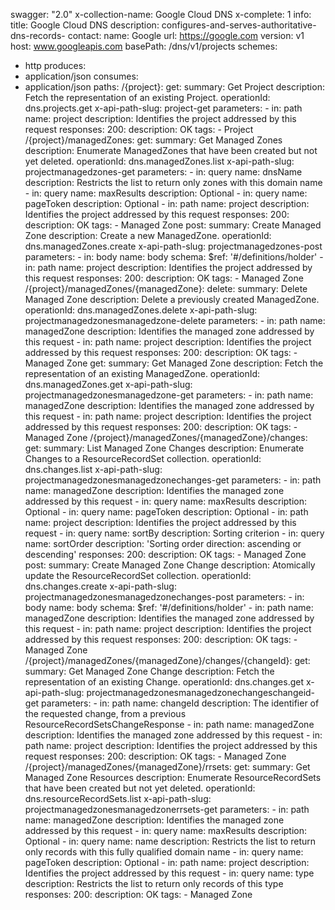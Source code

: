 swagger: "2.0"
x-collection-name: Google Cloud DNS
x-complete: 1
info:
  title: Google Cloud DNS
  description: configures-and-serves-authoritative-dns-records-
  contact:
    name: Google
    url: https://google.com
  version: v1
host: www.googleapis.com
basePath: /dns/v1/projects
schemes:
- http
produces:
- application/json
consumes:
- application/json
paths:
  /{project}:
    get:
      summary: Get Project
      description: Fetch the representation of an existing Project.
      operationId: dns.projects.get
      x-api-path-slug: project-get
      parameters:
      - in: path
        name: project
        description: Identifies the project addressed by this request
      responses:
        200:
          description: OK
      tags:
      - Project
  /{project}/managedZones:
    get:
      summary: Get Managed Zones
      description: Enumerate ManagedZones that have been created but not yet deleted.
      operationId: dns.managedZones.list
      x-api-path-slug: projectmanagedzones-get
      parameters:
      - in: query
        name: dnsName
        description: Restricts the list to return only zones with this domain name
      - in: query
        name: maxResults
        description: Optional
      - in: query
        name: pageToken
        description: Optional
      - in: path
        name: project
        description: Identifies the project addressed by this request
      responses:
        200:
          description: OK
      tags:
      - Managed Zone
    post:
      summary: Create Managed Zone
      description: Create a new ManagedZone.
      operationId: dns.managedZones.create
      x-api-path-slug: projectmanagedzones-post
      parameters:
      - in: body
        name: body
        schema:
          $ref: '#/definitions/holder'
      - in: path
        name: project
        description: Identifies the project addressed by this request
      responses:
        200:
          description: OK
      tags:
      - Managed Zone
  /{project}/managedZones/{managedZone}:
    delete:
      summary: Delete Managed Zone
      description: Delete a previously created ManagedZone.
      operationId: dns.managedZones.delete
      x-api-path-slug: projectmanagedzonesmanagedzone-delete
      parameters:
      - in: path
        name: managedZone
        description: Identifies the managed zone addressed by this request
      - in: path
        name: project
        description: Identifies the project addressed by this request
      responses:
        200:
          description: OK
      tags:
      - Managed Zone
    get:
      summary: Get Managed Zone
      description: Fetch the representation of an existing ManagedZone.
      operationId: dns.managedZones.get
      x-api-path-slug: projectmanagedzonesmanagedzone-get
      parameters:
      - in: path
        name: managedZone
        description: Identifies the managed zone addressed by this request
      - in: path
        name: project
        description: Identifies the project addressed by this request
      responses:
        200:
          description: OK
      tags:
      - Managed Zone
  /{project}/managedZones/{managedZone}/changes:
    get:
      summary: List Managed Zone Changes
      description: Enumerate Changes to a ResourceRecordSet collection.
      operationId: dns.changes.list
      x-api-path-slug: projectmanagedzonesmanagedzonechanges-get
      parameters:
      - in: path
        name: managedZone
        description: Identifies the managed zone addressed by this request
      - in: query
        name: maxResults
        description: Optional
      - in: query
        name: pageToken
        description: Optional
      - in: path
        name: project
        description: Identifies the project addressed by this request
      - in: query
        name: sortBy
        description: Sorting criterion
      - in: query
        name: sortOrder
        description: 'Sorting order direction: ascending or descending'
      responses:
        200:
          description: OK
      tags:
      - Managed Zone
    post:
      summary: Create Managed Zone Change
      description: Atomically update the ResourceRecordSet collection.
      operationId: dns.changes.create
      x-api-path-slug: projectmanagedzonesmanagedzonechanges-post
      parameters:
      - in: body
        name: body
        schema:
          $ref: '#/definitions/holder'
      - in: path
        name: managedZone
        description: Identifies the managed zone addressed by this request
      - in: path
        name: project
        description: Identifies the project addressed by this request
      responses:
        200:
          description: OK
      tags:
      - Managed Zone
  /{project}/managedZones/{managedZone}/changes/{changeId}:
    get:
      summary: Get Managed Zone Change
      description: Fetch the representation of an existing Change.
      operationId: dns.changes.get
      x-api-path-slug: projectmanagedzonesmanagedzonechangeschangeid-get
      parameters:
      - in: path
        name: changeId
        description: The identifier of the requested change, from a previous ResourceRecordSetsChangeResponse
      - in: path
        name: managedZone
        description: Identifies the managed zone addressed by this request
      - in: path
        name: project
        description: Identifies the project addressed by this request
      responses:
        200:
          description: OK
      tags:
      - Managed Zone
  /{project}/managedZones/{managedZone}/rrsets:
    get:
      summary: Get Managed Zone Resources
      description: Enumerate ResourceRecordSets that have been created but not yet
        deleted.
      operationId: dns.resourceRecordSets.list
      x-api-path-slug: projectmanagedzonesmanagedzonerrsets-get
      parameters:
      - in: path
        name: managedZone
        description: Identifies the managed zone addressed by this request
      - in: query
        name: maxResults
        description: Optional
      - in: query
        name: name
        description: Restricts the list to return only records with this fully qualified
          domain name
      - in: query
        name: pageToken
        description: Optional
      - in: path
        name: project
        description: Identifies the project addressed by this request
      - in: query
        name: type
        description: Restricts the list to return only records of this type
      responses:
        200:
          description: OK
      tags:
      - Managed Zone